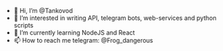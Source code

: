 - 👋 Hi, I’m @Tankovod
- 👀 I’m interested in writing API, telegram bots, web-services and python scripts
- 🌱 I’m currently learning NodeJS and React
- 📫 How to reach me telegram: @Frog_dangerous

<!---
Tankovod/Tankovod is a ✨ special ✨ repository because its `README.md` (this file) appears on your GitHub profile.
You can click the Preview link to take a look at your changes.
--->
